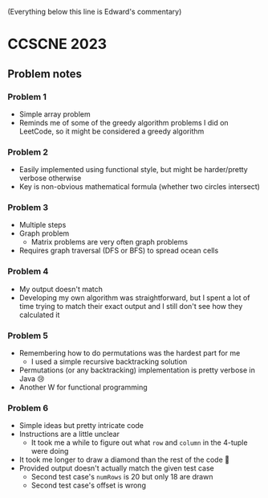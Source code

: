 (Everything below this line is Edward's commentary)
# CCSCNE 2023

## Problem notes

### Problem 1

- Simple array problem
- Reminds me of some of the greedy algorithm problems I did on LeetCode, so it might be considered a greedy algorithm

### Problem 2

- Easily implemented using functional style, but might be harder/pretty verbose otherwise
- Key is non-obvious mathematical formula (whether two circles intersect)

### Problem 3

- Multiple steps
- Graph problem
    - Matrix problems are very often graph problems
- Requires graph traversal (DFS or BFS) to spread ocean cells

### Problem 4

- My output doesn't match
- Developing my own algorithm was straightforward, but I spent a lot of time trying to match their exact output and I
  still don't see how they calculated it

### Problem 5

- Remembering how to do permutations was the hardest part for me
    - I used a simple recursive backtracking solution
- Permutations (or any backtracking) implementation is pretty verbose in Java 😢
- Another W for functional programming

### Problem 6

- Simple ideas but pretty intricate code
- Instructions are a little unclear
    - It took me a while to figure out what `row` and `column` in the 4-tuple were doing
- It took me longer to draw a diamond than the rest of the code 🤦
- Provided output doesn't actually match the given test case
    - Second test case's `numRows` is 20 but only 18 are drawn
    - Second test case's offset is wrong
